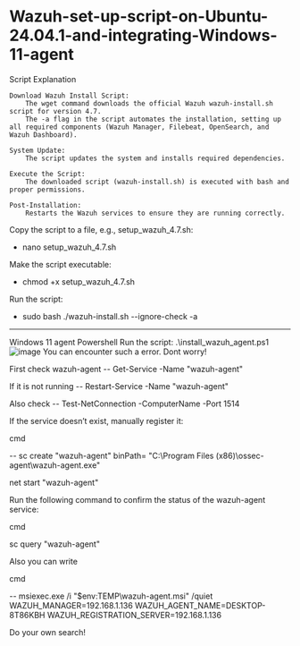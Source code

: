# Wazuh-set-up-script-on-Ubuntu-24.04.1-and-integrating-Windows-11-agent

Script Explanation

    Download Wazuh Install Script:
        The wget command downloads the official Wazuh wazuh-install.sh script for version 4.7.
        The -a flag in the script automates the installation, setting up all required components (Wazuh Manager, Filebeat, OpenSearch, and Wazuh Dashboard).

    System Update:
        The script updates the system and installs required dependencies.

    Execute the Script:
        The downloaded script (wazuh-install.sh) is executed with bash and proper permissions.

    Post-Installation:
        Restarts the Wazuh services to ensure they are running correctly.

        
Copy the script to a file, e.g., setup_wazuh_4.7.sh:
- nano setup_wazuh_4.7.sh

Make the script executable:
- chmod +x setup_wazuh_4.7.sh

Run the script:
- sudo bash ./wazuh-install.sh --ignore-check -a
--------------------------------------------------------------------------------------------------
Windows 11 agent
Powershell
Run the script:
.\install_wazuh_agent.ps1 
![image](https://github.com/user-attachments/assets/ae5417fb-d502-47eb-93b6-0c7834b2cc3b)
You can encounter such a error. Dont worry!

 First check wazuh-agent   -- Get-Service -Name "wazuh-agent"
 
 If it is not running --  Restart-Service -Name "wazuh-agent"
 
 Also check -- Test-NetConnection -ComputerName <your server ip> -Port 1514
 
 If the service doesn’t exist, manually register it:
 
 cmd 
 
 -- sc create "wazuh-agent" binPath= "C:\Program Files (x86)\ossec-agent\wazuh-agent.exe"
 
 net start "wazuh-agent"
 
 Run the following command to confirm the status of the wazuh-agent service:
 
 cmd
 
 sc query "wazuh-agent"
 
 Also you can write 
 
 cmd
 
 -- msiexec.exe /i "$env:TEMP\wazuh-agent.msi" /quiet WAZUH_MANAGER=192.168.1.136 WAZUH_AGENT_NAME=DESKTOP-8T86KBH WAZUH_REGISTRATION_SERVER=192.168.1.136
 
 Do your own search!
 

 

